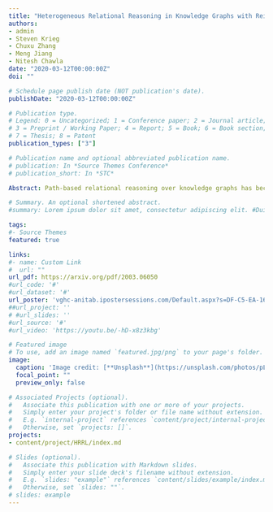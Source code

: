 ```yaml
---
title: "Heterogeneous Relational Reasoning in Knowledge Graphs with Reinforcement Learning"
authors:
- admin
- Steven Krieg
- Chuxu Zhang
- Meng Jiang
- Nitesh Chawla
date: "2020-03-12T00:00:00Z"
doi: ""

# Schedule page publish date (NOT publication's date).
publishDate: "2020-03-12T00:00:00Z"

# Publication type.
# Legend: 0 = Uncategorized; 1 = Conference paper; 2 = Journal article;
# 3 = Preprint / Working Paper; 4 = Report; 5 = Book; 6 = Book section;
# 7 = Thesis; 8 = Patent
publication_types: ["3"]

# Publication name and optional abbreviated publication name.
# publication: In *Source Themes Conference*
# publication_short: In *STC*

Abstract: Path-based relational reasoning over knowledge graphs has become increasingly popular due to a variety of down- stream applications such as question answering in dialogue sys- tems, fact prediction, and recommender systems. In recent years, reinforcement learning (RL) has provided solutions that are more interpretable and explainable than other deep learn- ing models. However, these solutions still face several chal- lenges, including large action space for the RL agent and ac- curate representation of entity neighborhood structure. We address these problems by introducing a type-enhanced RL agent that uses the local neighborhood information for efficient path-based reasoning over knowledge graphs. Our solution uses graph neural network (GNN) for encoding the neighborhood information and utilizes entity types to prune the action space. Experiments on real-world dataset show that our method out- performs state-of-the-art RL methods and discovers more novel paths during the training procedure.

# Summary. An optional shortened abstract.
#summary: Lorem ipsum dolor sit amet, consectetur adipiscing elit. #Duis posuere tellus ac convallis placerat. Proin tincidunt magna #sed ex sollicitudin condimentum.

tags:
#- Source Themes
featured: true

links:
#- name: Custom Link
#  url: ""
url_pdf: https://arxiv.org/pdf/2003.06050
#url_code: '#'
#url_dataset: '#'
url_poster: 'vghc-anitab.ipostersessions.com/Default.aspx?s=DF-C5-EA-16-A5-94-A8-9B-DA-B4-1B-F2-1A-A9-E2-C1'
##url_project: ''
# #url_slides: ''
#url_source: '#'
#url_video: 'https://youtu.be/-hD-x8z3kbg'

# Featured image
# To use, add an image named `featured.jpg/png` to your page's folder. 
image:
  caption: 'Image credit: [**Unsplash**](https://unsplash.com/photos/pLCdAaMFLTE)'
  focal_point: ""
  preview_only: false

# Associated Projects (optional).
#   Associate this publication with one or more of your projects.
#   Simply enter your project's folder or file name without extension.
#   E.g. `internal-project` references `content/project/internal-project/index.md`.
#   Otherwise, set `projects: []`.
projects:
- content/project/HRRL/index.md

# Slides (optional).
#   Associate this publication with Markdown slides.
#   Simply enter your slide deck's filename without extension.
#   E.g. `slides: "example"` references `content/slides/example/index.md`.
#   Otherwise, set `slides: ""`.
# slides: example
---
```





